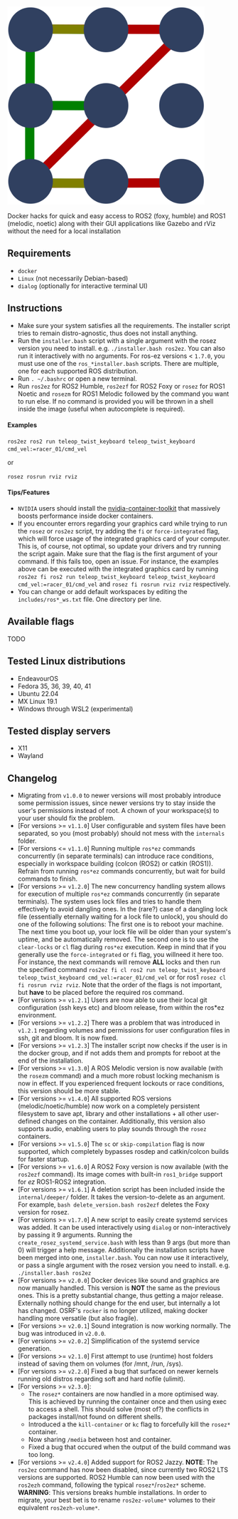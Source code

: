 <img src=media/rosez.png width="444px"/>

Docker hacks for quick and easy access to ROS2 (foxy, humble) and ROS1 (melodic, noetic) along with their GUI applications like Gazebo and rViz without the need for a local installation

## Requirements

- `docker`
- `Linux` (not necessarily Debian-based)
- `dialog` (optionally for interactive terminal UI)

## Instructions

- Make sure your system satisfies all the requirements. The installer script tries to remain distro-agnostic, thus does not install anything.
- Run the `installer.bash` script with a single argument with the rosez version you need to install. e.g. `./installer.bash ros2ez`. You can also run it interactively with no arguments. For ros-ez versions < `1.7.0`, you must use one of the `ros_*installer.bash` scripts. There are multiple, one for each supported ROS distribution.
- Run `. ~/.bashrc` or open a new terminal.
- Run `ros2ez` for ROS2 Humble, `ros2ezf` for ROS2 Foxy or `rosez` for ROS1 Noetic and `rosezm` for ROS1 Melodic followed by the command you want to run else. If no command is provided you will be thrown in a shell inside the image (useful when autocomplete is required).

#### Examples

`ros2ez ros2 run teleop_twist_keyboard teleop_twist_keyboard cmd_vel:=racer_01/cmd_vel`

or

`rosez rosrun rviz rviz`

#### Tips/Features

- `NVIDIA` users should install the [nvidia-container-toolkit](https://docs.nvidia.com/datacenter/cloud-native/container-toolkit/install-guide.html#docker) that massively boosts performance inside docker containers.
- If you encounter errors regarding your graphics card while trying to run the `rosez` or `ros2ez` script, try adding the `fi` or `force-integrated` flag, which will force usage of the integrated graphics card of your computer. This is, of course, not optimal, so update your drivers and try running the script again. Make sure that the flag is the first argument of your command. If this fails too, open an issue. For instance, the examples above can be executed with the integrated graphics card by running `ros2ez fi ros2 run teleop_twist_keyboard teleop_twist_keyboard cmd_vel:=racer_01/cmd_vel` and `rosez fi rosrun rviz rviz` respectively.
- You can change or add default workspaces by editing the `includes/ros*_ws.txt` file. One directory per line.

## Available flags

TODO

## Tested Linux distributions

- EndeavourOS
- Fedora 35, 36, 39, 40, 41
- Ubuntu 22.04
- MX Linux 19.1
- Windows through WSL2 (experimental)

## Tested display servers

- X11
- Wayland

## Changelog

- Migrating from `v1.0.0` to newer versions will most probably introduce some permission issues, since newer versions try to stay inside the user's permissions instead of root. A chown of your workspace(s) to your user should fix the problem.
- [For versions >= `v1.1.0`] User configurable and system files have been separated, so you (most probably) should not mess with the `internals` folder.
- [For versions <= `v1.1.0`] Running multiple `ros*ez` commands concurrently (in separate terminals) can introduce race conditions, especially in workspace building (colcon (ROS2) or catkin (ROS1)). Refrain from running `ros*ez` commands concurrently, but wait for build commands to finish.
- [For versions >= `v1.2.0`] The new concurrency handling system allows for execution of multiple `ros*ez` commands concurrently (in separate terminals). The system uses lock files and tries to handle them effectively to avoid dangling ones. In the (rare?) case of a dangling lock file (essentially eternally waiting for a lock file to unlock), you should do one of the following solutions: The first one is to reboot your machine. The next time you boot up, your lock file will be older than your system's uptime, and be automatically removed. The second one is to use the `clear-locks` or `cl` flag during `ros*ez` execution. Keep in mind that if you generally use the `force-integrated` or `fi` flag, you willneed it here too. For instance, the next commands will remove **ALL** locks and then run the specified command `ros2ez fi cl ros2 run teleop_twist_keyboard teleop_twist_keyboard cmd_vel:=racer_01/cmd_vel` or for ros1 `rosez cl fi rosrun rviz rviz`. Note that the order of the flags is not important, but **have** to be placed before the required ros command.
- [For versions >= `v1.2.1`] Users are now able to use their local git configuration (ssh keys etc) and bloom release, from within the ros\*ez environment.
- [For versions >= `v1.2.2`] There was a problem that was introduced in `v1.2.1` regarding volumes and permissions for user configuration files in ssh, git and bloom. It is now fixed.
- [For versions >= `v1.2.3`] The installer script now checks if the user is in the docker group, and if not adds them and prompts for reboot at the end of the installation.
- [For versions >= `v1.3.0`] A ROS Melodic version is now available (with the `rosezm` command) and a much more robust locking mechanism is now in effect. If you experienced frequent lockouts or race conditions, this version should be more stable.
- [For versions >= `v1.4.0`] All supported ROS versions (melodic/noetic/humble) now work on a completely persistent filesystem to save apt, library and other installations + all other user-defined changes on the container. Additionally, this version also supports audio, enabling users to play sounds through the `rosez` containers.
- [For versions >= `v1.5.0`] The `sc` or `skip-compilation` flag is now supported, which completely bypasses rosdep and catkin/colcon builds for faster startup.
- [For versions >= `v1.6.0`] A ROS2 Foxy version is now available (with the `ros2ezf` command). Its image comes with built-in `ros1_bridge` support for _ez_ ROS1-ROS2 integration.
- [For versions >= `v1.6.1`] A deletion script has been included inside the `internal/deeper/` folder. It takes the version-to-delete as an argument. For example, `bash delete_version.bash ros2ezf` deletes the Foxy version for rosez.
- [For versions >= `v1.7.0`] A new script to easily create systemd services was added. It can be used interactively using `dialog` or non-interactively by passing it 9 arguments. Running the `create_rosez_systemd_service.bash` with less than 9 args (but more than 0) will trigger a help message. Additionally the installation scripts have been merged into one, `installer.bash`. You can now use it interactively, or pass a single argument with the rosez version you need to install. e.g. `./installer.bash ros2ez`
- [For versions >= `v2.0.0`] Docker devices like sound and graphics are now manually handled. This version is **NOT** the same as the previous ones. This is a pretty substantial change, thus getting a major release. Externally nothing should change for the end user, but internally a lot has changed. OSRF's `rocker` is no longer utilized, making docker handling more versatile (but also fragile).
- [For versions >= `v2.0.1`] Sound integration is now working normally. The bug was introduced in `v2.0.0`.
- [For versions >= `v2.0.2`] Simplification of the systemd service generation.
- [For versions >= `v2.1.0`] First attempt to use (runtime) host folders instead of saving them on volumes (for /mnt, /run, /sys).
- [For versions >= `v2.2.0`] Fixed a bug that surfaced on newer kernels running old distros regarding soft and hard nofile (ulimit).
- [For versions >= `v2.3.0`]:
  - The `rosez*` containers are now handled in a more optimised way. This is achieved by running the container once and then using exec to access a shell. This should solve (most of?) the conflicts in packages install/not found on different shells.
  - Introduced a the `kill-container` or `kc` flag to forcefully kill the `rosez*` container.
  - Now sharing `/media` between host and container.
  - Fixed a bug that occured when the output of the build command was too long.
- [For versions >= `v2.4.0`] Added support for ROS2 Jazzy. **NOTE**: The `ros2ez` command has now been disabled, since currently two ROS2 LTS versions are supported. ROS2 Humble can now been used with the `ros2ezh` command, following the typical `rosez*`/`ros2ez*` scheme. **WARNING**: This versions breaks humble installations. In order to migrate, your best bet is to rename `ros2ez-volume*` volumes to their equivalent `ros2ezh-volume*`.
